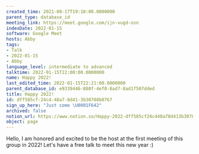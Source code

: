 ```yaml
---
created_time: 2021-08-17T19:10:00.0000000
parent_type: database_id
meeting_link: https://meet.google.com/ijn-vugd-osn
indexDate: 2022-01-15
software: Google Meet
hosts: Abby
tags:
- Talk
- 2022-01-15
- Abby
language_level: intermediate to advanced
talktime: 2022-01-15T22:00:00.0000000
name: Happy 2022!
last_edited_time: 2022-01-15T22:21:00.0000000
parent_database_id: e9339446-880f-4ef0-8ad7-8ad1f507dded
title: Happy 2022!
id: dff585cf-24c4-48a7-8d41-3b30708b0767
sign_up_here: "Just come \U0001F642"
archived: false
notion_url: https://www.notion.so/Happy-2022-dff585cf24c448a78d413b30708b0767
object: page
---
```


Hello, I am honored and excited to be the host at the first meeting of this group in 2022! Let's have a free talk to meet this new year :)





